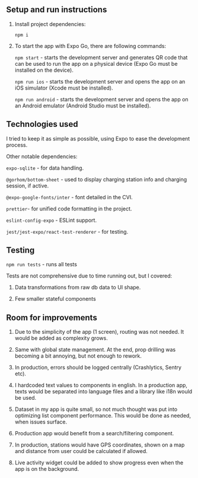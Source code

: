 ## Setup and run instructions

1. Install project dependencies:

    `npm i`

2. To start the app with Expo Go, there are following commands:

    `npm start` - starts the development server and generates QR code that can be used to run the app on a physical device (Expo Go must be installed on the device).

    `npm run ios` - starts the development server and opens the app on an iOS simulator (Xcode must be installed).

    `npm run android` - starts the development server and opens the app on an Android emulator (Android Studio must be installed).

## Technologies used

I tried to keep it as simple as possible, using Expo to ease the development process.

Other notable dependencies:

`expo-sqlite` - for data handling.

`@gorhom/bottom-sheet` - used to display charging station info and charging session, if active.

`@expo-google-fonts/inter` - font detailed in the CVI.

`prettier`- for unified code formatting in the project.

`eslint-config-expo` - ESLint support.

`jest/jest-expo/react-test-renderer` - for testing.

## Testing

`npm run tests` - runs all tests

Tests are not comprehensive due to time running out, but I covered:

1. Data transformations from raw db data to UI shape.

2. Few smaller stateful components

## Room for improvements

1. Due to the simplicity of the app (1 screen), routing was not needed. It would be added as complexity grows.

2. Same with global state management. At the end, prop drilling was becoming a bit annoying, but not enough to rework.

3. In production, errors should be logged centrally (Crashlytics, Sentry etc).

4. I hardcoded text values to components in english. In a production app, texts would be separated into language files and a library like i18n would be used.

5. Dataset in my app is quite small, so not much thought was put into optimizing list component performance. This would be done as needed, when issues surface.

6. Production app would benefit from a search/filtering component.

7. In production, stations would have GPS coordinates, shown on a map and distance from user could be calculated if allowed.

8. Live activity widget could be added to show progress even when the app is on the background.
